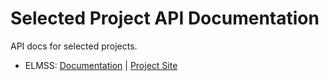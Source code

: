 # Selected Project API Documentation 

API docs for selected projects.

- ELMSS: [Documentation](elmss/index.html) | [Project Site](https://elmss.nuigalway.ie)